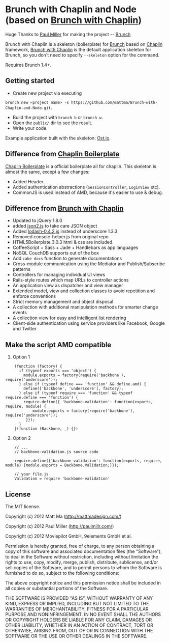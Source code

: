 # Brunch with Chaplin and Node (based on [Brunch with Chaplin](https://github.com/paulmillr/brunch-with-chaplin))

Huge Thanks to [Paul Miller](https://github.com/paulmillr) for making the project -- [Brunch](http://brunch.io/)

Brunch with Chaplin is a skeleton (boilerplate) for [Brunch](http://brunch.io)
based on [Chaplin](https://github.com/chaplinjs/chaplin) framework,
[Brunch with Chaplin](https://github.com/paulmillr/brunch-with-chaplin) is the default application skeleton for Brunch, so you don't need to specify `--skeleton` option for the command.

Requires Brunch 1.4+.

## Getting started
* Create new project via executing

`brunch new <project name> -s https://github.com/mattma/Brunch-with-Chaplin-and-Node.git`.

* Build the project with `brunch b` or `brunch w`.
* Open the `public/` dir to see the result.
* Write your code.

Example application built with the skeleton:
[Ost.io](https://github.com/paulmillr/ostio).


## Difference from [Chaplin Boilerplate](https://github.com/chaplinjs/chaplin-boilerplate)

[Chaplin Boilerplate](https://github.com/chaplinjs/chaplin-boilerplate)
is a official boilerplate all for chaplin. This skeleton is almost the same,
except a few changes:

* Added Header.
* Added authentication abstractions (`SessionController`, `LoginView` etc).
* CommonJS is used instead of AMD, because it's easier to use & debug.

## Difference from [Brunch with Chaplin](https://github.com/paulmillr/brunch-with-chaplin)

* Updated to jQuery 1.8.0
* added [json2.js](https://github.com/douglascrockford/JSON-js/blob/master/json2.js) to take care JSON object
* Added [lodash-0.4.2.js](http://lodash.com) instead of underscore 1.3.3
* Removed console-helper.js from original repo
* HTML5Boilerplate 3.0.3 html & css are included.
* CoffeeScript + Sass + Jade + Handlebars as app languages
* NoSQL CouchDB supports out of the box
* Add `cake docs` function to generate documentations
* Cross-module communication using the Mediator and Publish/Subscribe patterns
* Controllers for managing individual UI views
* Rails-style routes which map URLs to controller actions
* An application view as dispatcher and view manager
* Extended model, view and collection classes to avoid repetition and
enforce conventions
* Strict memory management and object disposal
* A collection with additional manipulation methods for smarter change events
* A collection view for easy and intelligent list rendering
* Client-side authentication using service providers like Facebook, Google
and Twitter

## Make the script AMD compatible

1. Option 1

```
	(function (factory) {
	  if (typeof exports === 'object') {
	    module.exports = factory(require('backbone'), require('underscore'));
	  } else if (typeof define === 'function' && define.amd) {
	    define(['backbone', 'underscore'], factory);
	  } else if (typeof require === 'function' && typeof require.define === 'function') {
	    require.define({ 'backbone-validation': function(exports, require, module) {
	        module.exports = factory(require('backbone'), require('underscore'));
	     }});
	  }
	}(function (Backbone, _) {})
```

2. Option 2

```
	// ...
	// backbone-validation.js source code

	require.define({'backbone-validation': function(exports, require, module) {module.exports = Backbone.Validation;}});

	// your file.js
	Validation = require 'backbone-validation'
```

## License
The MIT license.

Copyright (c) 2012 Matt Ma (http://mattmadesign.com/)

Copyright (c) 2012 Paul Miller (http://paulmillr.com/)

Copyright (c) 2012 Moviepilot GmbH, 9elements GmbH et al.

Permission is hereby granted, free of charge, to any person obtaining a copy of
this software and associated documentation files (the "Software"), to deal in
the Software without restriction, including without limitation the rights to
use, copy, modify, merge, publish, distribute, sublicense, and/or sell copies
of the Software, and to permit persons to whom the Software is furnished to do
so, subject to the following conditions:

The above copyright notice and this permission notice shall be included in all
copies or substantial portions of the Software.

THE SOFTWARE IS PROVIDED "AS IS", WITHOUT WARRANTY OF ANY KIND, EXPRESS OR
IMPLIED, INCLUDING BUT NOT LIMITED TO THE WARRANTIES OF MERCHANTABILITY,
FITNESS FOR A PARTICULAR PURPOSE AND NONINFRINGEMENT. IN NO EVENT SHALL THE
AUTHORS OR COPYRIGHT HOLDERS BE LIABLE FOR ANY CLAIM, DAMAGES OR OTHER
LIABILITY, WHETHER IN AN ACTION OF CONTRACT, TORT OR OTHERWISE, ARISING FROM,
OUT OF OR IN CONNECTION WITH THE SOFTWARE OR THE USE OR OTHER DEALINGS IN THE
SOFTWARE.
